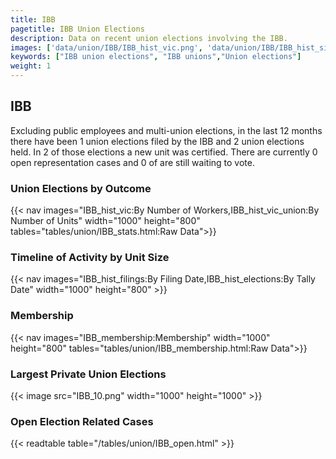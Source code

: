 ```yaml
---
title: IBB
pagetitle: IBB Union Elections
description: Data on recent union elections involving the IBB.
images: ['data/union/IBB/IBB_hist_vic.png', 'data/union/IBB/IBB_hist_size.png', 'data/union/IBB/IBB_10.png']
keywords: ["IBB union elections", "IBB unions","Union elections"]
weight: 1
---
```

##  IBB

Excluding public employees and multi-union elections, in the last 12 months there have been 1 union elections filed by the IBB and 2 union elections held. In 2 of those elections a new unit was certified. There are currently 0 open representation cases and 0 of are still waiting to vote.

### Union Elections by Outcome
{{< nav images="IBB_hist_vic:By Number of Workers,IBB_hist_vic_union:By Number of Units" width="1000" height="800" tables="tables/union/IBB_stats.html:Raw Data">}}

### Timeline of Activity by Unit Size
{{< nav images="IBB_hist_filings:By Filing Date,IBB_hist_elections:By Tally Date" width="1000" height="800" >}}

### Membership
{{< nav images="IBB_membership:Membership" width="1000" height="800" tables="tables/union/IBB_membership.html:Raw Data">}}

### Largest Private Union Elections
{{< image src="IBB_10.png" width="1000" height="1000"  >}}

### Open Election Related Cases
{{< readtable table="/tables/union/IBB_open.html" >}}

